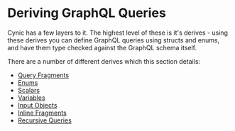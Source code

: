 # Deriving GraphQL Queries

Cynic has a few layers to it. The highest level of these is it's derives -
using these derives you can define GraphQL queries using structs and enums, and
have them type checked against the GraphQL schema itself.

There are a number of different derives which this section details:

- [Query Fragments](./query-fragments.html)
- [Enums](./enums.html)
- [Scalars](./scalars.html)
- [Variables](./query-variables.html)
- [Input Objects](./input-objects.html)
- [Inline Fragments](./inline-fragments.html)
- [Recursive Queries](./recursive-queries.md)
